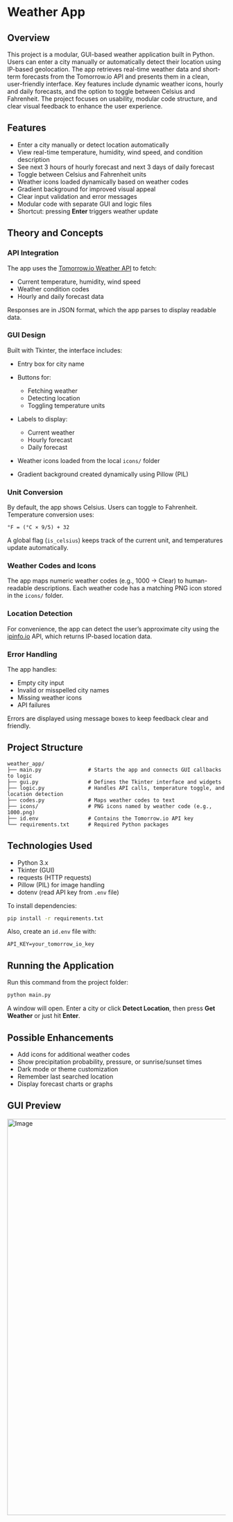 # Weather App

## Overview

This project is a modular, GUI-based weather application built in Python. Users can enter a city manually or automatically detect their location using IP-based geolocation. The app retrieves real-time weather data and short-term forecasts from the Tomorrow.io API and presents them in a clean, user-friendly interface. Key features include dynamic weather icons, hourly and daily forecasts, and the option to toggle between Celsius and Fahrenheit. The project focuses on usability, modular code structure, and clear visual feedback to enhance the user experience.


## Features

* Enter a city manually or detect location automatically
* View real-time temperature, humidity, wind speed, and condition description
* See next 3 hours of hourly forecast and next 3 days of daily forecast
* Toggle between Celsius and Fahrenheit units
* Weather icons loaded dynamically based on weather codes
* Gradient background for improved visual appeal
* Clear input validation and error messages
* Modular code with separate GUI and logic files
* Shortcut: pressing **Enter** triggers weather update


## Theory and Concepts

### API Integration

The app uses the [Tomorrow.io Weather API](https://www.tomorrow.io/) to fetch:

* Current temperature, humidity, wind speed
* Weather condition codes
* Hourly and daily forecast data

Responses are in JSON format, which the app parses to display readable data.

### GUI Design

Built with Tkinter, the interface includes:

* Entry box for city name
* Buttons for:

  * Fetching weather
  * Detecting location
  * Toggling temperature units
* Labels to display:

  * Current weather
  * Hourly forecast
  * Daily forecast
* Weather icons loaded from the local `icons/` folder
* Gradient background created dynamically using Pillow (PIL)


### Unit Conversion

By default, the app shows Celsius. Users can toggle to Fahrenheit.
Temperature conversion uses:

```
°F = (°C × 9/5) + 32
```

A global flag (`is_celsius`) keeps track of the current unit, and temperatures update automatically.


### Weather Codes and Icons

The app maps numeric weather codes (e.g., 1000 → Clear) to human-readable descriptions.
Each weather code has a matching PNG icon stored in the `icons/` folder.


### Location Detection

For convenience, the app can detect the user’s approximate city using the [ipinfo.io](https://ipinfo.io/) API, which returns IP-based location data.


### Error Handling

The app handles:

* Empty city input
* Invalid or misspelled city names
* Missing weather icons
* API failures

Errors are displayed using message boxes to keep feedback clear and friendly.


## Project Structure

```
weather_app/
├── main.py               # Starts the app and connects GUI callbacks to logic
├── gui.py                # Defines the Tkinter interface and widgets
├── logic.py              # Handles API calls, temperature toggle, and location detection
├── codes.py              # Maps weather codes to text
├── icons/                # PNG icons named by weather code (e.g., 1000.png)
├── id.env                # Contains the Tomorrow.io API key
└── requirements.txt      # Required Python packages
```


## Technologies Used

* Python 3.x
* Tkinter (GUI)
* requests (HTTP requests)
* Pillow (PIL) for image handling
* dotenv (read API key from `.env` file)

To install dependencies:

```bash
pip install -r requirements.txt
```

Also, create an `id.env` file with:

```
API_KEY=your_tomorrow_io_key
```


## Running the Application

Run this command from the project folder:

```bash
python main.py
```

A window will open. Enter a city or click **Detect Location**, then press **Get Weather** or just hit **Enter**.


## Possible Enhancements

* Add icons for additional weather codes
* Show precipitation probability, pressure, or sunrise/sunset times
* Dark mode or theme customization
* Remember last searched location
* Display forecast charts or graphs


## GUI Preview

<img width="520" height="912" alt="Image" src="https://github.com/user-attachments/assets/91ae490e-9bf1-4037-97ce-4e247118e01a" />
